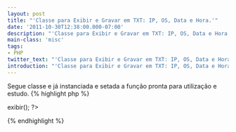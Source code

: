 ```yaml
---
layout: post
title: "'Classe para Exibir e Gravar em TXT: IP, OS, Data e Hora.'"
date: '2011-10-30T12:38:00.000-07:00'
description: "'Classe para Exibir e Gravar em TXT: IP, OS, Data e Hora.'"
main-class: 'misc'
tags:
- PHP
twitter_text: "'Classe para Exibir e Gravar em TXT: IP, OS, Data e Hora.'"
introduction: "'Classe para Exibir e Gravar em TXT: IP, OS, Data e Hora.'"
---
```

Segue classe e já instanciada e setada a função pronta para utilização e estudo.
{% highlight php %}
<?php
 class Dados{
 function exibir(){
 $ip = ($_SERVER['REMOTE_ADDR']);
 $browser = ($_SERVER['HTTP_USER_AGENT']);
 $data = date('d/m/Y H:i:s');
 //ARQUIVO TXT
 $arquivo = "estatisticas.txt";
 echo 'Número IP: '.$ip.' ';
 echo 'Navegador: ';
 if (strchr($browser, 'Firefox'))
  {
  $nav = 'Firefox ';
  }
  elseif (strchr($browser, 'Chromium'))
  {
  $nav = 'Chromium ';
  }
  elseif (strchr($browser, 'Chrome'))
  {
  $nav = 'Chrome ';
  }
  elseif (strchr($browser, 'Opera'))
  {
  $nav = 'Opera ';
  }
  elseif (strchr($browser, 'Windows'))
  {
  $nav = 'Internet Explorer ';
  }else{
  $nav = 'Outro Navegador ';
 }
 echo $nav.'';
 echo 'Sistema Operacional:  ';
 if (strchr($browser, 'Linux'))
 {
 $os = 'Linux ';
 }
 elseif (strchr($browser, 'Windows'))
 {
 $os = 'Windows ';
 }else{
 $os = 'Outro Sistema ';
 }
 echo $os.'Data e Hora: '.$data;
 //PREPARA O CONTEÚDO A SER GRAVADO
 $conteudo = "Ip: $ip\r\nSistema: $os\r\nNavegador: $nav\r\nData e Hora: $data\r\n-------------------------------------------\r\n";
 //TENTA ABRIR O ARQUIVO TXT
 if (!$abrir = fopen($arquivo, "a")) {
 echo "Erro abrindo arquivo ($arquivo)";
 exit;
 }
 //ESCREVE NO ARQUIVO TXT
 if (!fwrite($abrir, $conteudo)) {
 print "Erro escrevendo no arquivo ($arquivo)";
 exit;
 }
 //FECHA O ARQUIVO
 fclose($abrir);
 }//fim da função da exbir();
}//fim da class Dados
 $mostrar = new Dados();
 $mostrar->exibir();
?>
{% endhighlight %}
